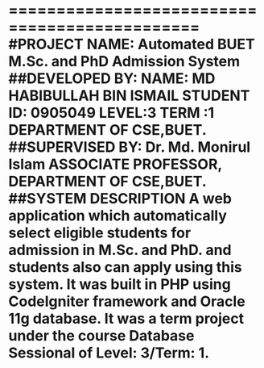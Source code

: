 ==============================================
#PROJECT NAME: Automated BUET M.Sc. and PhD Admission System
##DEVELOPED BY: 
	NAME: MD HABIBULLAH BIN ISMAIL
	STUDENT ID: 0905049
	LEVEL:3
	TERM :1
	DEPARTMENT OF CSE,BUET.
##SUPERVISED BY:
	Dr. Md. Monirul Islam
	ASSOCIATE PROFESSOR,
	DEPARTMENT OF CSE,BUET. 
##SYSTEM DESCRIPTION
	A web application which automatically select eligible students for admission in M.Sc. and PhD. and 
	students also can apply using this system. It was built in PHP using
	CodeIgniter framework and Oracle 11g database. It was a term project under the course Database Sessional of
	Level: 3/Term: 1.
==============================================